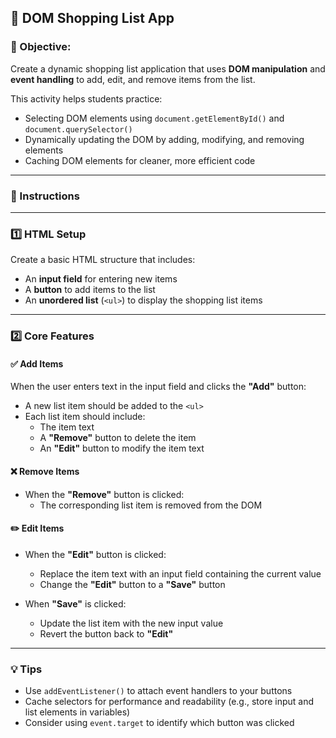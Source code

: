 ## 🛒 DOM Shopping List App

### 🎯 Objective:
Create a dynamic shopping list application that uses **DOM manipulation** and **event handling** to add, edit, and remove items from the list.

This activity helps students practice:

- Selecting DOM elements using `document.getElementById()` and `document.querySelector()`
- Dynamically updating the DOM by adding, modifying, and removing elements
- Caching DOM elements for cleaner, more efficient code

---

### 🧭 Instructions

---

### 1️⃣ HTML Setup

Create a basic HTML structure that includes:

- An **input field** for entering new items  
- A **button** to add items to the list  
- An **unordered list** (`<ul>`) to display the shopping list items  

---

### 2️⃣ Core Features

#### ✅ Add Items

When the user enters text in the input field and clicks the **"Add"** button:

- A new list item should be added to the `<ul>`
- Each list item should include:
  - The item text
  - A **"Remove"** button to delete the item
  - An **"Edit"** button to modify the item text

#### ❌ Remove Items

- When the **"Remove"** button is clicked:
  - The corresponding list item is removed from the DOM

#### ✏️ Edit Items

- When the **"Edit"** button is clicked:
  - Replace the item text with an input field containing the current value
  - Change the **"Edit"** button to a **"Save"** button

- When **"Save"** is clicked:
  - Update the list item with the new input value
  - Revert the button back to **"Edit"**

---

### 💡 Tips

- Use `addEventListener()` to attach event handlers to your buttons
- Cache selectors for performance and readability (e.g., store input and list elements in variables)
- Consider using `event.target` to identify which button was clicked

